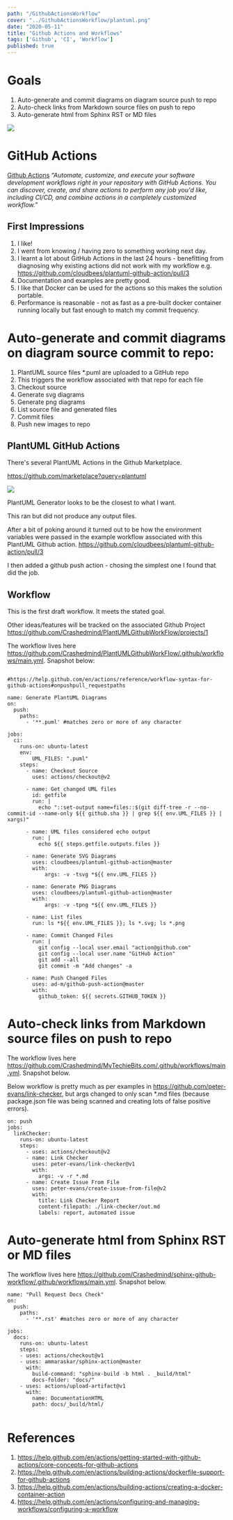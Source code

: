 ```yaml
---
path: "/GithubActionsWorkflow"
cover: "../GithubActionsWorkflow/plantuml.png"
date: "2020-05-11"
title: "Github Actions and Workflows"
tags: ['Github', 'CI', 'Workflow']
published: true
---
```



# Goals

1. Auto-generate and commit diagrams on diagram source push to repo
2. Auto-check links from Markdown source files on push to repo
3. Auto-generate html from Sphinx RST or MD files

![](workflow.png )


# GitHub Actions

[Github Actions](https://help.github.com/en/actions)  *“Automate, customize, and execute your software development workflows right in your repository with GitHub Actions. You can discover, create, and share actions to perform any job you'd like, including CI/CD, and combine actions in a completely customized workflow.”*

## First Impressions

1. I like!
2. I went from knowing / having zero to something working next day.  
3. I learnt a lot about GitHub Actions in the last 24 hours - benefitting from diagnosing why existing actions did not work with my workflow e.g. https://github.com/cloudbees/plantuml-github-action/pull/3
4. Documentation and examples are pretty good.
5. I like that Docker can be used for the actions so this makes the solution portable.
6. Performance is reasonable - not as fast as a pre-built docker container running locally but fast enough to match my commit frequency.



# Auto-generate and commit diagrams on diagram source commit to repo:

1. PlantUML source files *.puml are uploaded to a GitHub repo
2. This triggers the workflow associated with that repo for each file
3. Checkout source
4. Generate svg diagrams 
5. Generate png diagrams 
6. List source file and generated files
7. Commit files
8. Push new images to repo




## PlantUML GitHub Actions

There's several PlantUML Actions in the Github Marketplace.

https://github.com/marketplace?query=plantuml

![](plantuml.png )

PlantUML Generator looks to be the closest to what I want.

This ran but did not produce any output files.

After a bit of poking around it turned out to be how the environment variables were passed in the example workflow associated with this PlantUML Github action.
https://github.com/cloudbees/plantuml-github-action/pull/3

I then added a github push action - chosing the simplest one I found that did the job.

## Workflow

This is the first draft workflow. It meets the stated goal.

Other ideas/features will be tracked on the associated Github Project https://github.com/Crashedmind/PlantUMLGithubWorkFlow/projects/1

The workflow lives here https://github.com/Crashedmind/PlantUMLGithubWorkFlow/.github/workflows/main.yml. Snapshot below:

````

#https://help.github.com/en/actions/reference/workflow-syntax-for-github-actions#onpushpull_requestpaths

name: Generate PlantUML Diagrams 
on:
  push:
    paths:
      - '**.puml' #matches zero or more of any character

jobs:
  ci:
    runs-on: ubuntu-latest
    env:
        UML_FILES: ".puml"
    steps:
      - name: Checkout Source 
        uses: actions/checkout@v2
      
      - name: Get changed UML files
        id: getfile
        run: |
          echo "::set-output name=files::$(git diff-tree -r --no-commit-id --name-only ${{ github.sha }} | grep ${{ env.UML_FILES }} | xargs)"
      
      - name: UML files considered echo output
        run: |
          echo ${{ steps.getfile.outputs.files }}
      
      - name: Generate SVG Diagrams
        uses: cloudbees/plantuml-github-action@master
        with:
            args: -v -tsvg *${{ env.UML_FILES }}

      - name: Generate PNG Diagrams
        uses: cloudbees/plantuml-github-action@master
        with:
            args: -v -tpng *${{ env.UML_FILES }}
      
      - name: List files
        run: ls *${{ env.UML_FILES }}; ls *.svg; ls *.png      
      
      - name: Commit Changed Files
        run: |
          git config --local user.email "action@github.com"
          git config --local user.name "GitHub Action"
          git add --all
          git commit -m "Add changes" -a
      
      - name: Push Changed Files
        uses: ad-m/github-push-action@master
        with:
          github_token: ${{ secrets.GITHUB_TOKEN }}

````

# Auto-check links from Markdown source files on push to repo

The workflow lives here https://github.com/Crashedmind/MyTechieBits.com/.github/workflows/main.yml. Snapshot below.

Below workflow is pretty much as per examples in https://github.com/peter-evans/link-checker, but args changed to only scan *.md files (because package.json file was being scanned and creating lots of false positive errors). 

````
on: push
jobs:
  linkChecker:
    runs-on: ubuntu-latest
    steps:
      - uses: actions/checkout@v2
      - name: Link Checker
        uses: peter-evans/link-checker@v1
        with:
          args: -v -r *.md
      - name: Create Issue From File
        uses: peter-evans/create-issue-from-file@v2
        with:
          title: Link Checker Report
          content-filepath: ./link-checker/out.md
          labels: report, automated issue

````

# Auto-generate html from Sphinx RST or MD files

The workflow lives here https://github.com/Crashedmind/sphinx-github-workflow/.github/workflows/main.yml. Snapshot below.

````
name: "Pull Request Docs Check"
on:
  push:
    paths:
      - '**.rst' #matches zero or more of any character

jobs:
  docs:
    runs-on: ubuntu-latest
    steps:
    - uses: actions/checkout@v1
    - uses: ammaraskar/sphinx-action@master
      with:
        build-command: "sphinx-build -b html . _build/html"
        docs-folder: "docs/"
    - uses: actions/upload-artifact@v1
      with:
        name: DocumentationHTML
        path: docs/_build/html/
        
````


# References
1. https://help.github.com/en/actions/getting-started-with-github-actions/core-concepts-for-github-actions
2. https://help.github.com/en/actions/building-actions/dockerfile-support-for-github-actions
3. https://help.github.com/en/actions/building-actions/creating-a-docker-container-action
4. https://help.github.com/en/actions/configuring-and-managing-workflows/configuring-a-workflow



 